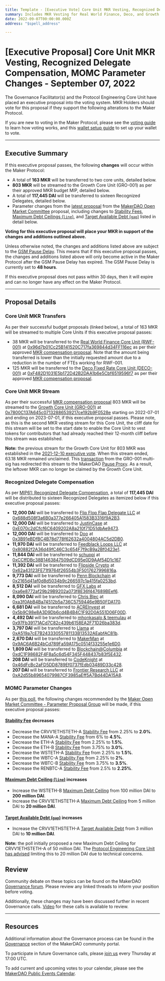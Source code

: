 ```yaml
---
title: Template - [Executive Vote] Core Unit MKR Vesting, Recognized Delegate Compensation, MOMC Parameter Changes - September 07, 2022
summary: Includes MKR Vesting for Real World Finance, Deco, and Growth Core Units, Recognized Delegate compensation for August, and parameter changes from the most recent MOMC proposal.
date: 2022-09-07T00:00:00.000Z
address: "$spell_address"

---
```

# [Executive Proposal] Core Unit MKR Vesting, Recognized Delegate Compensation, MOMC Parameter Changes - September 07, 2022

The Governance Facilitator(s) and the Protocol Engineering Core Unit have placed an executive proposal into the voting system. MKR Holders should vote for this proposal if they support the following alterations to the Maker Protocol.

If you are new to voting in the Maker Protocol, please see the [voting guide](https://community-development.makerdao.com/en/learn/governance/how-voting-works/) to learn how voting works, and this [wallet setup guide](https://community-development.makerdao.com/en/learn/governance/voting-setup/) to set up your wallet to vote.

---

## Executive Summary

If this executive proposal passes, the following **changes** will occur within the Maker Protocol:
- A total of **163 MKR** will be transferred to two core units, detailed below.
- **803 MKR** will be streamed to the Growth Core Unit (GRO-001) as per their approved MKR budget MIP, detailed below.
- A total of **117,445 DAI** will be transferred to sixteen Recognized Delegates, detailed below.
- Parameter changes from the [latest proposal](https://forum.makerdao.com/t/parameter-changes-proposal-ppg-omc-001-25-august-2022/17448) from the [MakerDAO Open Market Committee](https://forum.makerdao.com/t/parameter-proposal-group-makerdao-open-market-committee/7355) proposal, including changes to [Stability Fees](https://manual.makerdao.com/parameter-index/vault-risk/param-stability-fee), [Maximum Debt Ceilings (`line`)](https://manual.makerdao.com/module-index/module-dciam#maximum-debt-ceiling-line), and [Target Available Debt (`gap`)](https://manual.makerdao.com/module-index/module-dciam#target-available-debt-gap) listed in detail below.

**Voting for this executive proposal will place your MKR in support of the changes and additions outlined above.**

Unless otherwise noted, the changes and additions listed above are subject to the [GSM Pause Delay](https://manual.makerdao.com/parameter-index/core/param-gsm-pause-delay). This means that if this executive proposal passes, the changes and additions listed above will only become active in the Maker Protocol after the GSM Pause Delay has expired. The GSM Pause Delay is currently set to **48 hours**.

If this executive proposal does not pass within 30 days, then it will expire and can no longer have any effect on the Maker Protocol.

---

## Proposal Details

### Core Unit MKR Transfers

As per their successful budget proposals (linked below), a total of 163 MKR will be streamed to multiple Core Units if this executive proposal passes:
* 38 MKR will be transferred to the [Real World Finance Core Unit (RWF-001)](https://mips.makerdao.com/mips/details/MIP39c2SP1) at [0x96d7b01Cc25B141520C717fa369844d34FF116ec](https://etherscan.io/address/0x96d7b01Cc25B141520C717fa369844d34FF116ec) as per their approved [MKR compensation proposal](https://mips.makerdao.com/mips/details/MIP40c3SP38). Note that the amount being transferred is lower than the initially requested amount due to a reduction in the number of FTEs working for RWF-001.
* 125 MKR will be transferred to the [Deco Fixed Rate Core Unit (DECO-001)](https://mips.makerdao.com/mips/details/MIP39c2SP23) at [0xF482D1031E5b172D42B2DAA1b6e5Cbf6519596f7](https://etherscan.io/address/0xF482D1031E5b172D42B2DAA1b6e5Cbf6519596f7) as per their approved [MKR compensation proposal](https://mips.makerdao.com/mips/details/MIP40c3SP36).

### Core Unit MKR Stream

As per their successful [MKR compensation proposal](https://mips.makerdao.com/mips/details/MIP40c3SP23) 803 MKR will be streamed to the [Growth Core Unit (GRO-001)](https://mips.makerdao.com/mips/details/MIP39c2SP4) at [0x7800C137A645c07132886539217ce192b9F0528e](https://etherscan.io/address/0x7800C137A645c07132886539217ce192b9F0528e) starting on 2022-07-01 and ending on 2023-07-01, if this executive proposal passes. Please note, as this is the second MKR vesting stream for this Core Unit, the cliff date for this stream will be set to the start date to enable the Core Unit to vest tokens for contributors that had already reached their 12-month cliff before this stream was established.

**Note:** the previous stream for the Growth Core Unit for 803 MKR was established in the [2021-12-10 executive vote](https://vote.makerdao.com/executive/template-executive-vote-parameter-changes-switching-mkr-vesting-source-december-10-2021#proposal-detail). When this stream ended, 63.18 MKR remained unclaimed. This [transaction](https://etherscan.io/tx/0x2755d689a8939e0d95c15bef1cfa14d048b79bb218362338fc9173657643c382) from the GRO-001 multi-sig has redirected this stream to the MakerDAO [Pause Proxy](https://etherscan.io/address/0xbe8e3e3618f7474f8cb1d074a26affef007e98fb). As a result, the leftover MKR can no longer be claimed by the Growth Core Unit.

### Recognized Delegate Compensation

As per [MIP61: Recognized Delegate Compensation](https://mips.makerdao.com/mips/details/MIP61), a total of **117,445 DAI** will be distributed to sixteen Recognized Delegates as itemized below if this executive proposal passes:

- **12,000 DAI** will be transferred to [Flip Flop Flap Delegate LLC](https://vote.makerdao.com/address/0xaf8aa6846539033eaf0c3ca4c9c7373e370e039b) at [0x688d508f3a6B0a377e266405A1583B3316f9A2B3](https://etherscan.io/address/0x688d508f3a6B0a377e266405A1583B3316f9A2B3).
- **12,000 DAI** will be transferred to [JustinCase](https://vote.makerdao.com/address/0xcdb792c14391f7115ba77a7cd27f724fc9ea2091) at [0xE070c2dCfcf6C6409202A8a210f71D51dbAe9473](https://etherscan.io/address/0xE070c2dCfcf6C6409202A8a210f71D51dbAe9473).
- **12,000 DAI** will be transferred to [Doo](https://vote.makerdao.com/address/0x8804d391472126da56b9a560aef6c6d5aaa7607b) at [0x3B91eBDfBC4B78d778f62632a4004804AC5d2DB0](https://etherscan.io/address/0x3B91eBDfBC4B78d778f62632a4004804AC5d2DB0).
- **11,970 DAI** will be transferred to [Feedblack Loops LLC](https://vote.makerdao.com/address/0x845b36e1e4f41a361dd711bda8ea239bf191fe95) at [0x80882f2A36d49fC46C3c654F7f9cB9a2Bf0423e1](https://etherscan.io/address/0x80882f2A36d49fC46C3c654F7f9cB9a2Bf0423e1).
- **11,844 DAI** will be transferred to [schuppi](https://vote.makerdao.com/address/0xb21e535fb349e4ef0520318acfe589e174b0126b) at [0xCCffDBc38B1463847509dCD95e0D9AAf54D1c167](https://etherscan.io/address/0xCCffDBc38B1463847509dCD95e0D9AAf54D1c167).
- **11,392 DAI** will be transferred to [Flipside Crypto](https://vote.makerdao.com/address/0x84b05b0a30b6ae620f393d1037f217e607ad1b96) at [0x62a43123FE71f9764f26554b3F5017627996816a](https://etherscan.io/address/0x62a43123FE71f9764f26554b3F5017627996816a).
- **9,773 DAI** will be transferred to [Penn Blockchain](https://vote.makerdao.com/address/0x7ddb50a5b15aea7e7cf9ac8e55a7f9fd9d05ecc6) at [0x2165d41af0d8d5034b9c266597c1a415fa0253bd](https://etherscan.io/address/0x2165d41af0d8d5034b9c266597c1a415fa0253bd).
- **8,512 DAI** will be transferred to [GFX Labs](https://vote.makerdao.com/address/0xf60d7a62c98f65480725255e831de531efe3fe14) at [0xa6e8772af29b29B9202a073f8E36f447689BEef6](https://etherscan.io/address/0xa6e8772af29b29B9202a073f8E36f447689BEef6).
- **8,090 DAI** will be transferred to [Chris Blec](https://vote.makerdao.com/address/0x2c511d932c5a6fe4071262d49bfc018cfbaaa1f5) at [0xa3f0AbB4Ba74512b5a736C5759446e9B50FDA170](https://etherscan.io/address/0xa3f0AbB4Ba74512b5a736C5759446e9B50FDA170).
- **6,681 DAI** will be transferred to [ACREInvest](https://vote.makerdao.com/address/0x4d3ac33ab1dd7b0f352b8e590fe8b62c4c39ead5) at [0x5b9C98e8A3D9Db6cd4B4B4C1F92D0A551D06F00D](https://etherscan.io/address/0x5b9C98e8A3D9Db6cd4B4B4C1F92D0A551D06F00D).
- **4,492 DAI** will be transferred to [mhonkasalo & teemulau](https://vote.makerdao.com/address/0xaa19f47e6acb02df88efa9f023f2a38412069902) at [0x97Fb39171ACd7C82c439b6158EA2F71D26ba383d](https://etherscan.io/address/0x97Fb39171ACd7C82c439b6158EA2F71D26ba383d).
- **3,797 DAI** will be transferred to [Llama](https://vote.makerdao.com/address/0x4e314eba76c3062140ad196e4ffd34485e33c5f5) at [0xA519a7cE7B24333055781133B13532AEabfAC81b](https://etherscan.io/address/0xA519a7cE7B24333055781133B13532AEabfAC81b).
- **2,670 DAI** will be transferred to [MakerMan](https://vote.makerdao.com/address/0x22d5294a23d49294bf11d9db8beda36e104ad9b3) at [0x9AC6A6B24bCd789Fa59A175c0514f33255e1e6D0](https://etherscan.io/address/0x9AC6A6B24bCd789Fa59A175c0514f33255e1e6D0).
- **1,809 DAI** will be transferred to [Blockchain@Columbia](https://vote.makerdao.com/address/0xb8df77c3bd57761bd0c55d2f873d3aa89b3da8b7) at [0xdC1F98682F4F8a5c6d54F345F448437b83f5E432](https://etherscan.io/address/0xdC1F98682F4F8a5c6d54F345F448437b83f5E432).
- **208 DAI** will be transferred to [CodeKnight](https://vote.makerdao.com/address/0xe89f973a19cd76c3e5e236062668e43042176638) at [0x46dFcBc2aFD5DD8789Ef0737fEdb03489D33c428](https://etherscan.io/address/0x46dFcBc2aFD5DD8789Ef0737fEdb03489D33c428).
- **207 DAI** will be transferred to [Frontier Research LLC](https://vote.makerdao.com/address/0x316090e23cc44e70245ba9846404413aca2df16f#delegate-credentials) at [0xA2d55b89654079987CF3985aEff5A7Bd44DA15A8](https://etherscan.io/address/0xA2d55b89654079987CF3985aEff5A7Bd44DA15A8).

### MOMC Parameter Changes

As per [this poll](https://vote.makerdao.com/polling/QmXHnn2u), the following changes recommended by the [Maker Open Market Committee - Parameter Proposal Group](https://forum.makerdao.com/t/parameter-proposal-group-makerdao-open-market-committee/7355) will be made, if this executive proposal passes:

#### [Stability Fee](https://manual.makerdao.com/parameter-index/vault-risk/param-stability-fee) decreases

- Decrease the CRVV1ETHSTETH-A [Stability Fee](https://manual.makerdao.com/parameter-index/vault-risk/param-stability-fee) from 2.25% to **2.0%**.
- Decrease the MANA-A [Stability Fee](https://manual.makerdao.com/parameter-index/vault-risk/param-stability-fee) from 6% to **4.5%**.
- Decrease the ETH-A [Stability Fee](https://manual.makerdao.com/parameter-index/vault-risk/param-stability-fee) from 2.25% to **1.5%**.
- Decrease the ETH-B [Stability Fee](https://manual.makerdao.com/parameter-index/vault-risk/param-stability-fee) from 3.75% to **3.0%**.
- Decrease the WSTETH-A [Stability Fee](https://manual.makerdao.com/parameter-index/vault-risk/param-stability-fee) from 2.25% to **1.5%**.
- Decrease the WBTC-A [Stability Fee](https://manual.makerdao.com/parameter-index/vault-risk/param-stability-fee) from 2.25% to **2%**.
- Decrease the WBTC-B [Stability Fee](https://manual.makerdao.com/parameter-index/vault-risk/param-stability-fee) from 3.75% to **3.5%**.
- Decrease the RENBTC-A [Stability Fee](https://manual.makerdao.com/parameter-index/vault-risk/param-stability-fee) from 2.5% to **2.25%**.

#### [Maximum Debt Ceiling (`line`)](https://manual.makerdao.com/module-index/module-dciam#maximum-debt-ceiling-line) increases

- Increase the WSTETH-B [Maximum Debt Ceiling](https://manual.makerdao.com/module-index/module-dciam#maximum-debt-ceiling-line) from 100 million DAI to **200 million DAI**.
- Increase the CRVV1ETHSTETH-A [Maximum Debt Ceiling](https://manual.makerdao.com/module-index/module-dciam#maximum-debt-ceiling-line) from 5 million DAI to **20 million DAI**.

#### [Target Available Debt (`gap`)](https://manual.makerdao.com/module-index/module-dciam#target-available-debt-gap) increases

- Increase the CRVV1ETHSTETH-A [Target Available Debt](https://manual.makerdao.com/module-index/module-dciam#target-available-debt-gap) from 3 million DAI to **10 million DAI**.

**Note:** the poll initially proposed a new Maximum Debt Ceiling for CRVV1ETHSTETH-A of 50 million DAI. The [Protocol Engineering Core Unit has advised](https://forum.makerdao.com/t/2022-09-07-executive-inclusion-update-crvv1ethsteth-a-maximum-debt-ceiling/17628) limiting this to 20 million DAI due to technical concerns.

## Review

Community debate on these topics can be found on the MakerDAO [Governance forum](https://forum.makerdao.com/). Please review any linked threads to inform your position before voting.

Additionally, these changes may have been discussed further in recent Governance calls. [Video](https://www.youtube.com/playlist?list=PLLzkWCj8ywWNq5-90-Id6VPSsrk4OWVan) for these calls is available to review.

---

## Resources

Additional information about the Governance process can be found in the [Governance](https://community-development.makerdao.com/en/learn/governance) section of the MakerDAO community portal.

To participate in future Governance calls, please [join us](https://github.com/makerdao/community/tree/master/governance/governance-and-risk-meetings) every Thursday at 17:00 UTC.

To add current and upcoming votes to your calendar, please see the [MakerDAO Public Events Calendar](https://calendar.google.com/calendar/embed?src=makerdao.com_3efhm2ghipksegl009ktniomdk%40group.calendar.google.com&ctz=UTC&mode=week&showCalendars=0&showPrint=0).